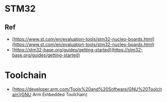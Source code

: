 # STM32

## Ref
* [https://www.st.com/en/evaluation-tools/stm32-nucleo-boards.html](https://www.st.com/en/evaluation-tools/stm32-nucleo-boards.html)
* [https://stm32-base.org/guides/getting-started](https://stm32-base.org/guides/getting-started)

# Toolchain
* [https://developer.arm.com/Tools%20and%20Software/GNU%20Toolchain](GNU Arm Embedded Toolchain)
